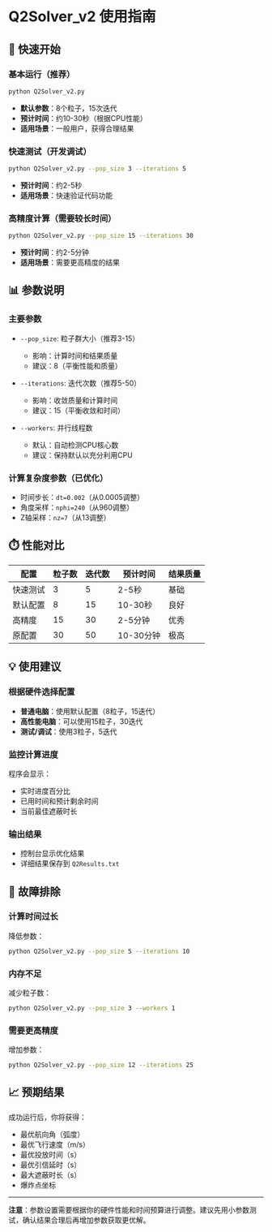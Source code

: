 # Q2Solver_v2 使用指南

## 🚀 快速开始

### 基本运行（推荐）
```bash
python Q2Solver_v2.py
```
- **默认参数**：8个粒子，15次迭代
- **预计时间**：约10-30秒（根据CPU性能）
- **适用场景**：一般用户，获得合理结果

### 快速测试（开发调试）
```bash
python Q2Solver_v2.py --pop_size 3 --iterations 5
```
- **预计时间**：约2-5秒
- **适用场景**：快速验证代码功能

### 高精度计算（需要较长时间）
```bash
python Q2Solver_v2.py --pop_size 15 --iterations 30
```
- **预计时间**：约2-5分钟
- **适用场景**：需要更高精度的结果

## 📊 参数说明

### 主要参数
- `--pop_size`: 粒子群大小（推荐3-15）
  - 影响：计算时间和结果质量
  - 建议：8（平衡性能和质量）

- `--iterations`: 迭代次数（推荐5-50）
  - 影响：收敛质量和计算时间
  - 建议：15（平衡收敛和时间）

- `--workers`: 并行线程数
  - 默认：自动检测CPU核心数
  - 建议：保持默认以充分利用CPU

### 计算复杂度参数（已优化）
- 时间步长：`dt=0.002`（从0.0005调整）
- 角度采样：`nphi=240`（从960调整）
- Z轴采样：`nz=7`（从13调整）

## ⏱️ 性能对比

| 配置 | 粒子数 | 迭代数 | 预计时间 | 结果质量 |
|------|--------|--------|----------|----------|
| 快速测试 | 3 | 5 | 2-5秒 | 基础 |
| 默认配置 | 8 | 15 | 10-30秒 | 良好 |
| 高精度 | 15 | 30 | 2-5分钟 | 优秀 |
| 原配置 | 30 | 50 | 10-30分钟 | 极高 |

## 💡 使用建议

### 根据硬件选择配置
- **普通电脑**：使用默认配置（8粒子，15迭代）
- **高性能电脑**：可以使用15粒子，30迭代
- **测试/调试**：使用3粒子，5迭代

### 监控计算进度
程序会显示：
- 实时进度百分比
- 已用时间和预计剩余时间
- 当前最佳遮蔽时长

### 输出结果
- 控制台显示优化结果
- 详细结果保存到 `Q2Results.txt`

## 🔧 故障排除

### 计算时间过长
降低参数：
```bash
python Q2Solver_v2.py --pop_size 5 --iterations 10
```

### 内存不足
减少粒子数：
```bash
python Q2Solver_v2.py --pop_size 3 --workers 1
```

### 需要更高精度
增加参数：
```bash
python Q2Solver_v2.py --pop_size 12 --iterations 25
```

## 📈 预期结果

成功运行后，你将获得：
- 最优航向角（弧度）
- 最优飞行速度（m/s）
- 最优投放时间（s）
- 最优引信延时（s）
- 最大遮蔽时长（s）
- 爆炸点坐标

---

**注意**：参数设置需要根据你的硬件性能和时间预算进行调整。建议先用小参数测试，确认结果合理后再增加参数获取更优解。
